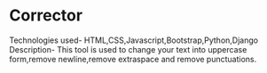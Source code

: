 # Corrector
Technologies used- HTML,CSS,Javascript,Bootstrap,Python,Django
Description- This tool is used to change your text into uppercase form,remove
newline,remove extraspace and remove punctuations.
